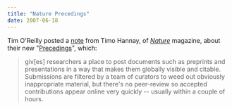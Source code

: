 ```yaml
---
title: "Nature Precedings"
date: 2007-06-18
---
```

Tim O'Reilly posted a <a href="http://radar.oreilly.com/archives/2007/06/nature_precedin.html">note</a> from Timo Hannay, of <a href="http://www.nature.com"><em>Nature</em></a> magazine, about their new "<a href="http://precedings.nature.com/">Precedings</a>", which:
<blockquote>giv[es] researchers a place to post documents such as preprints and presentations in a way that makes them globally visible and citable.  Submissions are filtered by a team of curators to weed out obviously inappropriate material, but there's no peer-review so accepted contributions appear online very quickly -- usually within a couple of hours.</blockquote>
